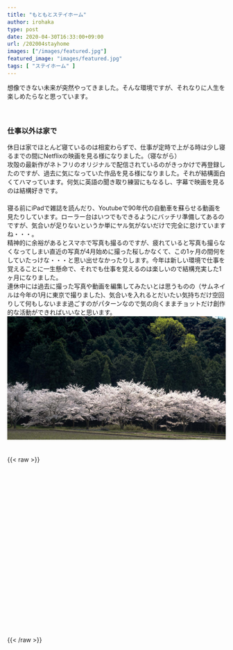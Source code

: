 ```yaml
---
title: "もともとステイホーム"
author: irohaka
type: post
date: 2020-04-30T16:33:00+09:00
url: /202004stayhome
images: ["/images/featured.jpg"]
featured_image: "images/featured.jpg"
tags: [ "ステイホーム" ]
---
```


想像できない未来が突然やってきました。そんな環境ですが、それなりに人生を楽しめたらなと思っています。  
<!--more-->
　  

### 仕事以外は家で
休日は家でほとんど寝ているのは相変わらずで、仕事が定時で上がる時は少し寝るまでの間にNetflixの映画を見る様になりました。（寝ながら）  
攻殻の最新作がネトフリのオリジナルで配信されているのがきっかけで再登録したのですが、過去に気になっていた作品を見る様になりました。それが結構面白くてハマっています。何気に英語の聞き取り練習にもなるし、字幕で映画を見るのは結構好きです。  
　  
寝る前にiPadで雑誌を読んだり、Youtubeで90年代の自動車を蘇らせる動画を見たりしています。ローラー台はいつでもできるようにバッチリ準備してあるのですが、気合いが足りないというか単にヤル気がないだけで完全に怠けていますね・・・。
　  
精神的に余裕があるとスマホで写真も撮るのですが、疲れていると写真も撮らなくなってしまい直近の写真が4月始めに撮った桜しかなくて、この1ヶ月の間何をしていたっけな・・・と思い出せなかったりします。今年は新しい環境で仕事を覚えることに一生懸命で、それでも仕事を覚えるのは楽しいので結構充実した1ヶ月になりました。  
連休中には過去に撮った写真や動画を編集してみたいとは思うものの（サムネイルは今年の1月に東京で撮りました)、気合いを入れるとだいたい気持ちだけ空回りして何もしないまま過ごすのがパターンなので気の向くままチョットだけ創作的な活動ができればいいなと思います。
　  
![4月始めに撮った桜](images/20200430-01.jpg)  
　  
 
{{< raw >}}
<div class="iframely-embed"><div class="iframely-responsive" style="padding-bottom: 52.5%; padding-top: 120px;"><a href="https://www.ghostintheshell-sac2045.jp/" data-iframely-url="//cdn.iframe.ly/p1B2DlC"></a></div></div><script async src="//cdn.iframe.ly/embed.js" charset="utf-8"></script>
{{< /raw >}}